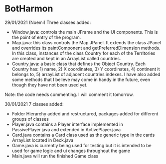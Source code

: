 # BotHarmon

29/01/2021 (Noemi)
Three classes added: 
- Window.java: controls the main JFrame and the UI components. This is the point of entry of the program.
- Map.java: this class controls the Map JPanel. It extends the class JPanel and overrides its paintComponent and getPreferredDimension methods. In this class, instances of the class Country for each of the Territories are created and kept in an ArrayList called countries. 
- Country.java: a basic class that defines the Object Country. Each Country has: 1) name, 2) X coordinates, 3) Y coordinates, 4) continent it belongs to, 5) arrayList of adjacent countries indexes. I have also added some methods that I believe may come in handy in the future, even though they have not been used yet. 

Note: the code needs commenting. I will comment it tomorrow. 

30/01/2021
7 classes added:
- Folder Hierarchy added and restructured, packages added for different groups of classes 
- Player.java contains a Player interface implemented in PassivePlayer.java and extended in ActivePlayer.java
- Card.java contains a Card class used as the generic type in the cards ArrayList located in Deck.java
- Game.java is currently being used for testing but it is intended to be used for game logic and ui changes throughout the game
- Main.java will run the finished Game class